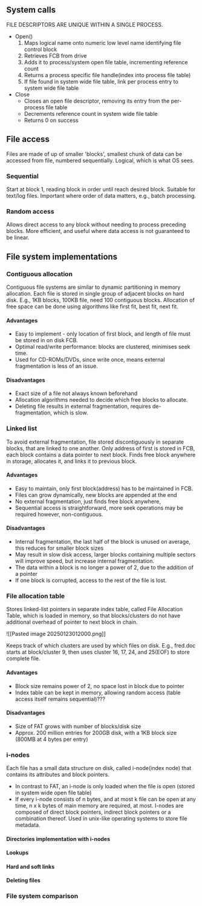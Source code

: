 ## System calls
FILE DESCRIPTORS ARE UNIQUE WITHIN A SINGLE PROCESS.
 - Open()
	 1. Maps logical name onto numeric low level name identifying file control block
	2. Retrieves FCB from drive
	3. Adds it to process/system open file table, incrementing reference count
	4. Returns a process specific file handle(index into process file table)
	5. If file found in system wide file table, link per process entry to system wide file table
 - Close
	 - Closes an open file descriptor, removing its entry from the per-process file table
	 - Decrements reference count in system wide file table
	 - Returns 0 on success

## File access
Files are made of up of smaller 'blocks', smallest chunk of data can be accessed from file, numbered sequentially. Logical, which is what OS sees. 
### Sequential
Start at block 1, reading block in order until reach desired block. Suitable for text/log files. Important where order of data matters, e.g., batch processing. 

### Random access
Allows direct access to any block without needing to process preceding blocks. More efficient, and useful where data access is not guaranteed to be linear.


## File system implementations
### Contiguous allocation
Contiguous file systems are similar to dynamic partitioning in memory allocation. Each file is stored in single group of adjacent blocks on hard disk. E.g., 1KB blocks, 100KB file, need 100 contiguous blocks. Allocation of free space can be done using algorithms like first fit, best fit, next fit. 

#### Advantages
- Easy to implement - only location of first block, and length of file must be stored in on disk FCB.
- Optimal read/write performance: blocks are clustered, minimises seek time. 
- Used for CD-ROMs/DVDs, since write once, means external fragmentation is less of an issue.

#### Disadvantages
- Exact size of a file not always known beforehand
- Allocation algorithms needed to decide which free blocks to allocate. 
- Deleting file results in external fragmentation, requires de-fragmentation, which is slow. 
### Linked list
To avoid external fragmentation, file stored discontiguously in separate blocks, that are linked to one another. Only address of first is stored in FCB, each block contains a data pointer to next block. Finds free block anywhere in storage, allocates it, and links it to previous block. 
#### Advantages
- Easy to maintain, only first block(address) has to be maintained in FCB.
- Files can grow dynamically, new blocks are appended at the end
- No external fragmentation, just finds free block anywhere, 
- Sequential access is straightforward, more seek operations may be required however, non-contiguous. 
#### Disadvantages
- Internal fragmentation, the last half of the block is unused on average, this reduces for smaller block sizes
- May result in slow disk access, larger blocks containing multiple sectors will improve speed, but increase internal fragmentation. 
- The data within a block is no longer a power of 2, due to the addition of a pointer
- If one block is corrupted, access to the rest of the file is lost. 

### File allocation table
Stores linked-list pointers in separate index table, called File Allocation Table, which is loaded in memory, so that blocks/clusters do not have additional overhead of pointer to next block in chain. 


![[Pasted image 20250123012000.png]]

Keeps track of which clusters are used by which files on disk. E.g., fred.doc starts at block/cluster 9, then uses cluster 16, 17, 24, and 25(EOF) to store complete file. 

#### Advantages
- Block size remains power of 2, no space lost in block due to pointer
- Index table can be kept in memory, allowing random access (table access itself remains sequential)???

#### Disadvantages
- Size of FAT grows with number of blocks/disk size
- Approx. 200 million entries for 200GB disk, with a 1KB block size (800MB at 4 bytes per entry)
### i-nodes
Each file has a small data structure on disk, called i-node(index node)
that contains its attributes and block pointers. 
- In contrast to FAT, an i-node is only loaded when the file is open (stored in system wide open file table)
- If every i-node consists of n bytes, and at most k file can be open at any time, n x k bytes of main memory are required, at most. 
I-nodes are composed of direct block pointers, indirect block pointers or a combination thereof. 
Used in unix-like operating systems to store file metadata. 

#### Directories implementation with i-nodes

#### Lookups

#### Hard and soft links

#### Deleting files

### File system comparison
